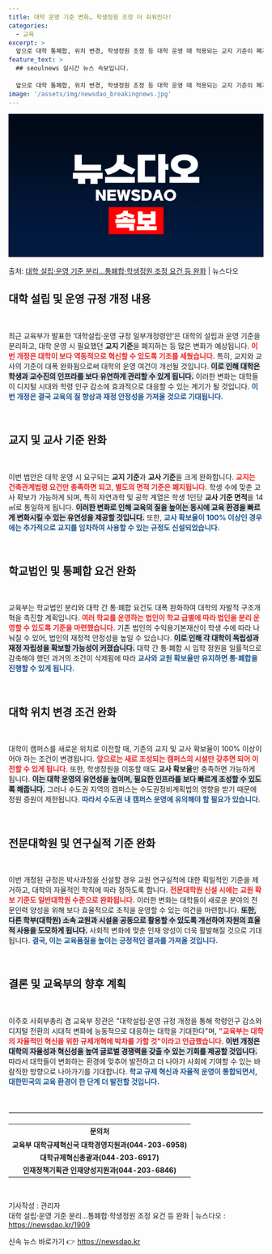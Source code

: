 ```yaml
---
title: 대학 운영 기준 변화… 학생정원 조정 더 쉬워진다!
categories:
  - 교육
excerpt: >
  앞으로 대학 통폐합, 위치 변경, 학생정원 조정 등 대학 운영 때 적용되는 교지 기준이 폐지되고 교사교원수익…
feature_text: >
  ## seoulnews 실시간 뉴스 속보입니다.

  앞으로 대학 통폐합, 위치 변경, 학생정원 조정 등 대학 운영 때 적용되는 교지 기준이 폐지되고 교사교원수익…
image: '/assets/img/newsdao_breakingnews.jpg'
---
```


![뉴스다오 속보](/assets/img/newsdao_breakingnews.jpg)

<p>출처: <a href="https://newsdao.kr/1909" rel="dofollow">대학 설립·운영 기준 분리…통폐합·학생정원 조정 요건 등 완화</a> | 뉴스다오</p>

<h2 data-ke-size="size26">대학 설립 및 운영 규정 개정 내용</h2>

<p data-ke-size="size16">&nbsp;</p>

최근 교육부가 발표한 ‘대학설립·운영 규정 일부개정령안’은 대학의 설립과 운영 기준을 분리하고, 대학 운영 시 필요했던 <b>교지 기준</b>을 폐지하는 등 많은 변화가 예상됩니다. <b><span style="color: #ee2323;">이번 개정은 대학이 보다 역동적으로 혁신할 수 있도록 기조를 세웠습니다.</span></b> 특히, 교지와 교사의 기준이 대폭 완화됨으로써 대학의 운영 여건이 개선될 것입니다. <b><span style="background-color: #21538527;">이로 인해 대학은 학생과 교수진의 인프라를 보다 유연하게 관리할 수 있게 됩니다.</span></b> 이러한 변화는 대학들이 디지털 시대와 학령 인구 감소에 효과적으로 대응할 수 있는 계기가 될 것입니다. <b><span style="color: #1a5490;">이번 개정은 결국 교육의 질 향상과 재정 안정성을 가져올 것으로 기대됩니다.</span></b>

<p data-ke-size="size16">&nbsp;</p>

<h2 data-ke-size="size26">교지 및 교사 기준 완화</h2>

<p data-ke-size="size16">&nbsp;</p>

이번 법안은 대학 운영 시 요구되는 <b>교지 기준</b>과 <b>교사 기준</b>을 크게 완화합니다. <b><span style="color: #ee2323;">교지는 건축관계법령 요건만 충족하면 되고, 별도의 면적 기준은 폐지됩니다.</span></b> 학생 수에 맞춘 교사 확보가 가능하게 되며, 특히 자연과학 및 공학 계열은 학생 1인당 <b>교사 기준 면적</b>을 14㎡로 통일하게 됩니다. <b><span style="background-color: #21538527;">이러한 변화로 인해 교육의 질을 높이는 동시에 교육 환경을 빠르게 변화시킬 수 있는 유연성을 제공할 것입니다.</span></b> 또한, <b><span style="color: #1a5490;">교사 확보율이 100% 이상인 경우에는 추가적으로 교지를 임차하여 사용할 수 있는 규정도 신설되었습니다.</span></b> 

<p data-ke-size="size16">&nbsp;</p>

<h2 data-ke-size="size26">학교법인 및 통폐합 요건 완화</h2>

<p data-ke-size="size16">&nbsp;</p>

교육부는 학교법인 분리와 대학 간 통·폐합 요건도 대폭 완화하여 대학의 자발적 구조개혁을 촉진할 계획입니다. <b><span style="color: #ee2323;">여러 학교를 운영하는 법인이 학교 급별에 따라 법인을 분리 운영할 수 있도록 기준을 마련했습니다.</span></b> 기존 법인의 수익용기본재산이 학생 수에 따라 나눠질 수 있어, 법인의 재정적 안정성을 높일 수 있습니다. <b><span style="background-color: #21538527;">이로 인해 각 대학이 독립성과 재정 자립성을 확보할 가능성이 커졌습니다.</span></b> 대학 간 통·폐합 시 입학 정원을 일률적으로 감축해야 했던 과거의 조건이 삭제됨에 따라 <b><span style="color: #1a5490;">교사와 교원 확보율만 유지하면 통·폐합을 진행할 수 있게 됩니다.</span></b>

<p data-ke-size="size16">&nbsp;</p>

<h2 data-ke-size="size26">대학 위치 변경 조건 완화</h2>

<p data-ke-size="size16">&nbsp;</p>

대학이 캠퍼스를 새로운 위치로 이전할 때, 기존의 교지 및 교사 확보율이 100% 이상이어야 하는 조건이 변경됩니다. <b><span style="color: #ee2323;">앞으로는 새로 조성되는 캠퍼스의 시설만 갖추면 되어 이전할 수 있게 됩니다.</span></b> 또한, 학생정원을 이동할 때도 <b>교사 확보율</b>만 충족하면 가능하게 됩니다. <b><span style="background-color: #21538527;">이는 대학 운영의 유연성을 높이며, 필요한 인프라를 보다 빠르게 조성할 수 있도록 해줍니다.</span></b> 그러나 수도권 지역의 캠퍼스는 수도권정비계획법의 영향을 받기 때문에 정원 증원이 제한됩니다. <b><span style="color: #1a5490;">따라서 수도권 내 캠퍼스 운영에 유의해야 할 필요가 있습니다.</span></b>

<p data-ke-size="size16">&nbsp;</p>

<h2 data-ke-size="size26">전문대학원 및 연구실적 기준 완화</h2>

<p data-ke-size="size16">&nbsp;</p>

이번 개정된 규정은 박사과정을 신설할 경우 교원 연구실적에 대한 획일적인 기준을 제거하고, 대학의 자율적인 학칙에 따라 정하도록 합니다. <b><span style="color: #ee2323;">전문대학원 신설 시에는 교원 확보 기준도 일반대학원 수준으로 완화됩니다.</span></b> 이러한 변화는 대학들이 새로운 분야의 전문인력 양성을 위해 보다 효율적으로 조직을 운영할 수 있는 여건을 마련합니다. <b><span style="background-color: #21538527;">또한, 다른 학부(대학원) 소속 교원과 시설을 공동으로 활용할 수 있도록 개선하여 자원의 효율적 사용을 도모하게 됩니다.</span></b> 사회적 변화에 맞춘 인재 양성이 더욱 활발해질 것으로 기대됩니다. <b><span style="color: #1a5490;">결국, 이는 교육품질을 높이는 긍정적인 결과를 가져올 것입니다.</span></b>

<p data-ke-size="size16">&nbsp;</p>

<h2 data-ke-size="size26">결론 및 교육부의 향후 계획</h2>

<p data-ke-size="size16">&nbsp;</p>

이주호 사회부총리 겸 교육부 장관은 "대학설립·운영 규정 개정을 통해 학령인구 감소와 디지털 전환의 시대적 변화에 능동적으로 대응하는 대학을 기대한다"며, <b><span style="color: #ee2323;">"교육부는 대학의 자율적인 혁신을 위한 규제개혁에 박차를 가할 것"이라고 언급했습니다.</span></b> <b><span style="background-color: #21538527;">이번 개정은 대학의 자율성과 혁신성을 높여 글로벌 경쟁력을 갖출 수 있는 기회를 제공할 것입니다.</span></b> 따라서 대학들이 변화하는 환경에 맞추어 발전하고 더 나아가 사회에 기여할 수 있는 바람직한 방향으로 나아가기를 기대합니다. <b><span style="color: #1a5490;">학교 규제 혁신과 자율적 운영이 통합되면서, 대한민국의 교육 환경이 한 단계 더 발전할 것입니다.</span></b>

<p data-ke-size="size16">&nbsp;</p>

<hr style="border: 1px solid #ddd; margin: 20px 0;"/>

<table style="width: 100%; border-collapse: collapse;">
    <tbody>
        <tr>
            <td style="text-align: center; height: 23px;"><b>문의처</b></td>
        </tr>
        <tr>
            <td style="text-align: center; height: 17px;"><b>교육부 대학규제혁신국 대학경영지원과(044-203-6958)</b></td>
        </tr>
        <tr>
            <td style="text-align: center; height: 17px;"><b>대학규제혁신총괄과(044-203-6917)</b></td>
        </tr>
        <tr>
            <td style="text-align: center; height: 17px;"><b>인재정책기획관 인재양성지원과(044-203-6846)</b></td>
        </tr>
    </tbody>
</table>

<p data-ke-size="size16">&nbsp;</p>

기사작성 : 관리자  
대학 설립·운영 기준 분리…통폐합·학생정원 조정 요건 등 완화 | 뉴스다오  : <a href="https://newsdao.kr/1909">https://newsdao.kr/1909</a> 

신속 뉴스 바로가기 👉 <a href="https://newsdao.kr" rel="dofollow">https://newsdao.kr</a>


